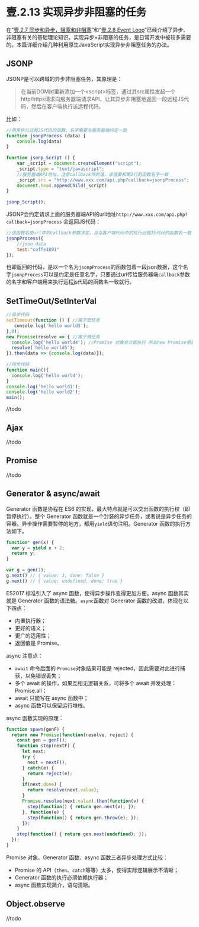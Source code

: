 # 壹.2.13 实现异步非阻塞的任务

在“[壹.2.7 同步和异步，阻塞和非阻塞](1.2.7.md)”和“[壹.2.8 Event Loop](1.2.8.md)”已经介绍了异步、 非阻塞有关的基础理论知识。实现异步+非阻塞的任务，是日常开发中被较多需要的。本篇详细介绍几种利用原生JavaScript实现异步非阻塞任务的办法。

## JSONP

JSONP是可以跨域的异步非阻塞任务，其原理是：

> 在当前DOM树里新添加一个&lt;script&gt;标签，通过其src属性发起一个http/https请求向服务器端请求API，让其异步非阻塞地返回一段远程JS代码，然后在客户端执行该远程代码。

比如：

```javascript
//用来执行远程JS代码的函数，名字需要与服务器端约定一致
function jsonpProcess (data) {
	console.log(data)
}
 
function jsonp_Script () {
	var _script = document.createElement("script");
	_script.type = "text/javascript";
	//服务器端API地址，注意callback传的值，该值要和第2行的函数名字一致
	_script.src = "http://www.xxx.com/api.php?callback=jsonpProcess";
	document.head.appendChild(_script)
}
 
jsonp_Script();
```

JSONP会约定请求上面的服务器端API的url地址`http://www.xxx.com/api.php?callback=jsonpProcess` 会返回JS代码：

```javascript
//该函数名由url中的callback参数决定，且与客户端代码中的执行远程JS代码的函数名一致
jsonpProcess({
    //json data
    test:"coffe1891"
});
```

也即返回的代码，是以一个名为`jsonpProcess`的函数包着一段json数据，这个名字`jsonpProcess`可以是约定是任意名字，只要通过url传给服务器端`callback`参数的名字和客户端用来执行远程js代码的函数名一致就行。

## SetTimeOut/SetInterVal

```javascript
//异步代码
setTimeout(function () { //属于宏任务
   console.log('hello world3');
},0);
new Promise(resolve => { //属于微任务
  console.log('hello world4'); //Promise 对象会立即执行 所以new Promise里面的类似与同步代码
  resolve('hello world5');
}).then(data => {console.log(data)});
 
//同步代码
function main(){
  console.log('hello world');
}
console.log('hello world1');
console.log('hello world2');
main();
```

//todo

## Ajax

//todo

## Promise

//todo

## Generator **& async/await**

Generator 函数是协程在 ES6 的实现，最大特点就是可以交出函数的执行权（即暂停执行）。整个 Generator 函数就是一个封装的异步任务，或者说是异步任务的容器。异步操作需要暂停的地方，都用`yield`语句注明。Generator 函数的执行方法如下。

```javascript
function* gen(x) {
  var y = yield x + 2;
  return y;
}
 
var g = gen(1);
g.next() // { value: 3, done: false }
g.next() // { value: undefined, done: true }
```

ES2017 标准引入了 async 函数，使得异步操作变得更加方便。async 函数其实就是 Generator 函数的语法糖。`async`函数对 Generator 函数的改进，体现在以下四点：

* 内置执行器；
* 更好的语义；
* 更广的适用性；
* 返回值是 Promise。

async 注意点：

* `await` 命令后面的 `Promise`对象结果可能是 rejected，因此需要对此进行捕获，以免错误丢失；
* 多个 await 的操作，如果互相无逻辑关系，可将多个 await 并发处理：Promise.all；
* await 只能写在 async 函数中；
* async 函数可以保留运行堆栈。

async 函数实现的原理：

```javascript
function spawn(genF) {
  return new Promise(function(resolve, reject) {
    const gen = genF();
    function step(nextF) {
      let next;
      try {
        next = nextF();
      } catch(e) {
        return reject(e);
      }
      if(next.done) {
        return resolve(next.value);
      }
      Promise.resolve(next.value).then(function(v) {
        step(function() { return gen.next(v); });
      }, function(e) {
        step(function() { return gen.throw(e); });
      });
    }
    step(function() { return gen.next(undefined); });
  });
}
```

Promise 对象、Generator 函数、async 函数三者异步处理方式比较：

* Promise 的 API（`then`、`catch`等等）太多，使得实际逻辑展示不清晰；
* Generator 函数的执行必须依赖执行器；
* async 函数实现简介，语句清晰。

## **Object.observe**

//todo


